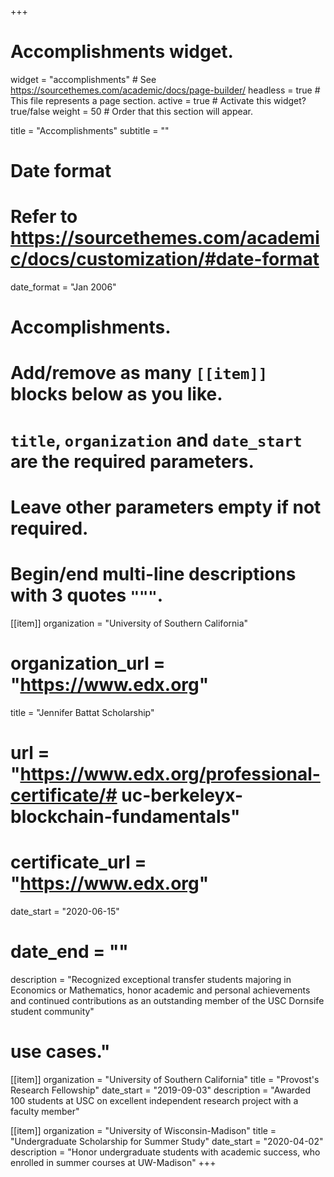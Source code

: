+++
# Accomplishments widget.
widget = "accomplishments"  # See https://sourcethemes.com/academic/docs/page-builder/
headless = true  # This file represents a page section.
active = true  # Activate this widget? true/false
weight = 50  # Order that this section will appear.

title = "Accomplish&shy;ments"
subtitle = ""

# Date format
#   Refer to https://sourcethemes.com/academic/docs/customization/#date-format
date_format = "Jan 2006"

# Accomplishments.
#   Add/remove as many `[[item]]` blocks below as you like.
#   `title`, `organization` and `date_start` are the required parameters.
#   Leave other parameters empty if not required.
#   Begin/end multi-line descriptions with 3 quotes `"""`.


[[item]]
  organization = "University of Southern California"
  # organization_url = "https://www.edx.org"
  title = "Jennifer Battat Scholarship"
  # url = "https://www.edx.org/professional-certificate/# uc-berkeleyx-blockchain-fundamentals"
  # certificate_url = "https://www.edx.org"
  date_start = "2020-06-15"
  # date_end = ""
  description = "Recognized exceptional transfer students majoring in Economics or Mathematics, honor academic and personal achievements and continued contributions as an outstanding member of the USC Dornsife student community"
  # use cases."
  
[[item]]
  organization = "University of Southern California"
  title = "Provost's Research Fellowship"
  date_start = "2019-09-03"
  description = "Awarded 100 students at USC on excellent independent research project with a faculty member"

[[item]]
  organization = "University of Wisconsin-Madison"
  title = "Undergraduate Scholarship for Summer Study"
  date_start = "2020-04-02"
  description = "Honor undergraduate students with academic success, who enrolled in summer courses at UW-Madison"
+++
